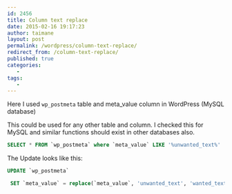 ```yaml
---
id: 2456
title: Column text replace
date: 2015-02-16 19:17:23
author: taimane
layout: post
permalink: /wordpress/column-text-replace/
redirect_from: /column-text-replace/
published: true
categories:
   -
tags:
   -
---
```

Here I used `wp_postmeta` table and meta_value column in WordPress (MySQL database)

This could be used for any other table and column. I checked this for MySQL and similar functions should exist in other databases also.
```sql
SELECT * FROM `wp_postmeta` where `meta_value` LIKE '%unwanted_text%'
```

The Update looks like this:

```sql
UPDATE `wp_postmeta`

 SET `meta_value` = replace(`meta_value`, 'unwanted_text', 'wanted_text')
```
